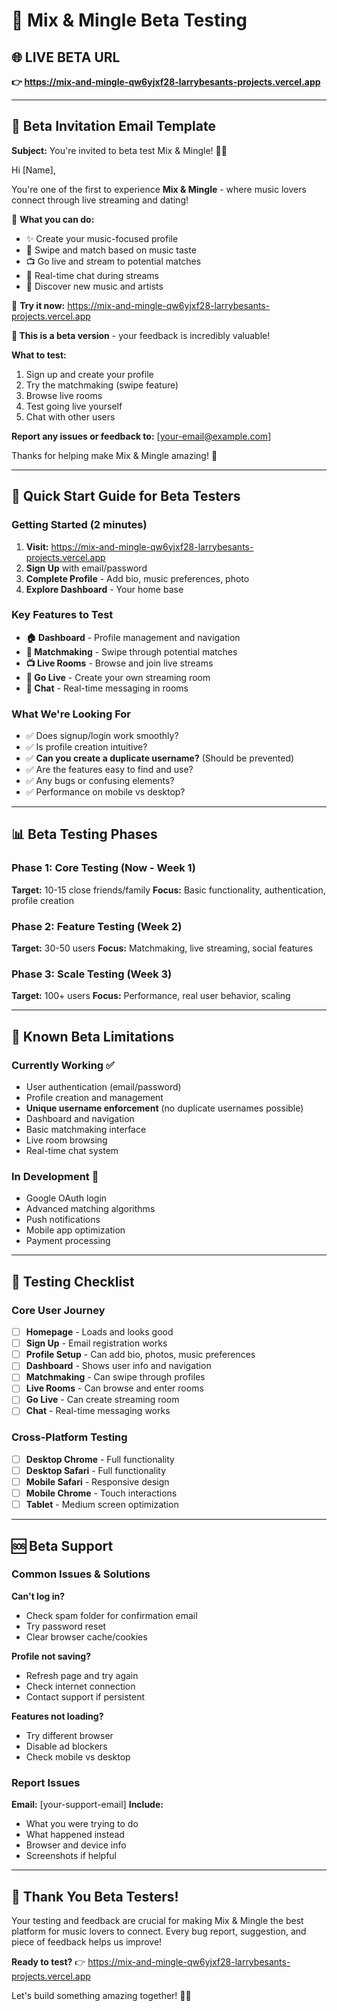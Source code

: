 # 🎉 Mix & Mingle Beta Testing

## 🌐 **LIVE BETA URL**

**👉 https://mix-and-mingle-qw6yjxf28-larrybesants-projects.vercel.app**

---

## 📧 **Beta Invitation Email Template**

**Subject:** You're invited to beta test Mix & Mingle! 🎵✨

Hi [Name],

You're one of the first to experience **Mix & Mingle** - where music lovers connect through live streaming and dating!

🎯 **What you can do:**

- ✨ Create your music-focused profile
- 💫 Swipe and match based on music taste
- 📺 Go live and stream to potential matches
- 💬 Real-time chat during streams
- 🎵 Discover new music and artists

🔗 **Try it now:** https://mix-and-mingle-qw6yjxf28-larrybesants-projects.vercel.app

**🧪 This is a beta version** - your feedback is incredibly valuable!

**What to test:**

1. Sign up and create your profile
2. Try the matchmaking (swipe feature)
3. Browse live rooms
4. Test going live yourself
5. Chat with other users

**Report any issues or feedback to:** [your-email@example.com]

Thanks for helping make Mix & Mingle amazing! 🚀

---

## 🎯 **Quick Start Guide for Beta Testers**

### Getting Started (2 minutes)

1. **Visit:** https://mix-and-mingle-qw6yjxf28-larrybesants-projects.vercel.app
2. **Sign Up** with email/password
3. **Complete Profile** - Add bio, music preferences, photo
4. **Explore Dashboard** - Your home base

### Key Features to Test

- **🏠 Dashboard** - Profile management and navigation
- **🎵 Matchmaking** - Swipe through potential matches
- **📺 Live Rooms** - Browse and join live streams
- **🎪 Go Live** - Create your own streaming room
- **💬 Chat** - Real-time messaging in rooms

### What We're Looking For

- ✅ Does signup/login work smoothly?
- ✅ Is profile creation intuitive?
- ✅ **Can you create a duplicate username?** (Should be prevented)
- ✅ Are the features easy to find and use?
- ✅ Any bugs or confusing elements?
- ✅ Performance on mobile vs desktop?

---

## 📊 **Beta Testing Phases**

### Phase 1: Core Testing (Now - Week 1)

**Target:** 10-15 close friends/family
**Focus:** Basic functionality, authentication, profile creation

### Phase 2: Feature Testing (Week 2)

**Target:** 30-50 users
**Focus:** Matchmaking, live streaming, social features

### Phase 3: Scale Testing (Week 3)

**Target:** 100+ users
**Focus:** Performance, real user behavior, scaling

---

## 🔧 **Known Beta Limitations**

### Currently Working ✅

- User authentication (email/password)
- Profile creation and management
- **Unique username enforcement** (no duplicate usernames possible)
- Dashboard and navigation
- Basic matchmaking interface
- Live room browsing
- Real-time chat system

### In Development 🚧

- Google OAuth login
- Advanced matching algorithms
- Push notifications
- Mobile app optimization
- Payment processing

---

## 📱 **Testing Checklist**

### Core User Journey

- [ ] **Homepage** - Loads and looks good
- [ ] **Sign Up** - Email registration works
- [ ] **Profile Setup** - Can add bio, photos, music preferences
- [ ] **Dashboard** - Shows user info and navigation
- [ ] **Matchmaking** - Can swipe through profiles
- [ ] **Live Rooms** - Can browse and enter rooms
- [ ] **Go Live** - Can create streaming room
- [ ] **Chat** - Real-time messaging works

### Cross-Platform Testing

- [ ] **Desktop Chrome** - Full functionality
- [ ] **Desktop Safari** - Full functionality
- [ ] **Mobile Safari** - Responsive design
- [ ] **Mobile Chrome** - Touch interactions
- [ ] **Tablet** - Medium screen optimization

---

## 🆘 **Beta Support**

### Common Issues & Solutions

**Can't log in?**

- Check spam folder for confirmation email
- Try password reset
- Clear browser cache/cookies

**Profile not saving?**

- Refresh page and try again
- Check internet connection
- Contact support if persistent

**Features not loading?**

- Try different browser
- Disable ad blockers
- Check mobile vs desktop

### Report Issues

**Email:** [your-support-email]
**Include:**

- What you were trying to do
- What happened instead
- Browser and device info
- Screenshots if helpful

---

## 🎉 **Thank You Beta Testers!**

Your testing and feedback are crucial for making Mix & Mingle the best platform for music lovers to connect. Every bug report, suggestion, and piece of feedback helps us improve!

**Ready to test?** 👉 https://mix-and-mingle-qw6yjxf28-larrybesants-projects.vercel.app

Let's build something amazing together! 🚀🎵
